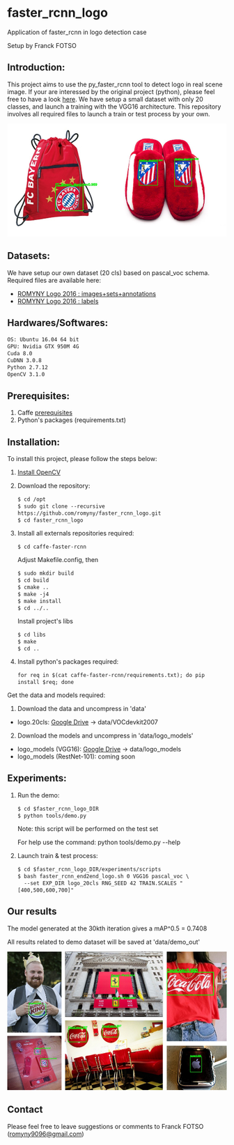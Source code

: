 # faster_rcnn_logo

Application of faster_rcnn in logo detection case

Setup by Franck FOTSO

## Introduction:

This project aims to use the py_faster_rcnn tool to detect logo in real scene image. If your are interessed by the original project (python), please feel free to have a look [here](https://github.com/rbgirshick/py-faster-rcnn). We have setup a small dataset with only 20 classes, and launch a training with the VGG16 architecture. This repository involves all required files to launch a train or test process by your own.

![example](data/readme_img/example1.jpg)

## Datasets:

We have setup our own dataset (20 cls) based on pascal_voc schema.
Required files are available here:
  * [ROMYNY Logo 2016 : images+sets+annotations](https://drive.google.com/open?id=0B_Rjj_NgCayPS3NPamlydGZzcE0)
  * [ROMYNY Logo 2016 : labels](https://drive.google.com/open?id=0B_Rjj_NgCayPUXplX0tEazdmNnM)
  
## Hardwares/Softwares:
    OS: Ubuntu 16.04 64 bit
    GPU: Nvidia GTX 950M 4G
    Cuda 8.0
    CuDNN 3.0.8
    Python 2.7.12
    OpenCV 3.1.0

## Prerequisites:

  1. Caffe [prerequisites](http://caffe.berkeleyvision.org/installation.html#prequequisites)
  2. Python's packages (requirements.txt)
  
## Installation:

To install this project, please follow the steps below:

1. [Install OpenCV](http://www.pyimagesearch.com/2016/10/24/ubuntu-16-04-how-to-install-opencv/)

2. Download the repository:

    ```
    $ cd /opt
    $ sudo git clone --recursive https://github.com/romyny/faster_rcnn_logo.git
    $ cd faster_rcnn_logo
    ```
    
3. Install all externals repositories required:

    ```
    $ cd caffe-faster-rcnn
    ```
    
    Adjust Makefile.config, then
    
    ```
    $ sudo mkdir build
    $ cd build
    $ cmake ..
    $ make -j4
    $ make install
    $ cd ../..
    ```
    
    Install project's libs
    
    ```
    $ cd libs
    $ make
    $ cd ..
    ```
    
 4. Install python's packages required:

    ```
    for req in $(cat caffe-faster-rcnn/requirements.txt); do pip install $req; done
    ```
    
Get the data and models required:
1. Download the data and uncompress in 'data'
  * logo.20cls: [Google Drive](https://drive.google.com/open?id=0B_Rjj_NgCayPS3NPamlydGZzcE0) -> data/VOCdevkit2007

2. Download the models and uncompress in 'data/logo_models'
  * logo_models (VGG16): [Google Drive](https://drive.google.com/open?id=0B_Rjj_NgCayPRV9uWDhMM0lpcEk) -> data/logo_models
  * logo_models (RestNet-101): coming soon
  
## Experiments:

1. Run the demo: 
    
    ```
    $ cd $faster_rcnn_logo_DIR
    $ python tools/demo.py 
    ```
    Note: this script will be performed on the test set
    
    For help use the command: python tools/demo.py --help
    
2. Launch train & test process:

    ```
    $ cd $faster_rcnn_logo_DIR/experiments/scripts
    $ bash faster_rcnn_end2end_logo.sh 0 VGG16 pascal_voc \
      --set EXP_DIR logo_20cls RNG_SEED 42 TRAIN.SCALES "[400,500,600,700]"
    ```
    
## Our results
The model generated at the 30kth iteration gives a mAP^0.5 = 0.7408

All results related to demo dataset will be saved at 'data/demo_out'

![example](data/readme_img/example2.jpg)

## Contact

Please feel free to leave suggestions or comments to Franck FOTSO (romyny9096@gmail.com)    
